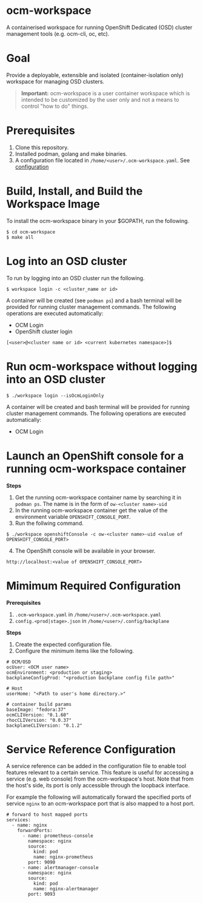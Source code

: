 # ocm-workspace
A containerised workspace for running OpenShift Dedicated (OSD) cluster management tools (e.g. ocm-cli, oc, etc).

# Goal
Provide a deployable, extensible and isolated (container-isolation only) workspace for managing OSD clusters.

> **Important:** ocm-workspace is a user container workspace which is intended to be customized by the user only and not a means to control "how to do" things.

# Prerequisites
1. Clone this repository.
2. Installed podman, golang and make binaries.
3. A configuration file located in `/home/<user>/.ocm-workspace.yaml`. See [configuration](#configuration)


# Build, Install, and Build the Workspace Image
To install the ocm-workspace binary in your $GOPATH, run the following.

```
$ cd ocm-workspace
$ make all
```

# Log into an OSD cluster
To run by logging into an OSD cluster run the following.

```
$ workspace login -c <cluster_name or id>
```

A container will be created (see `podman ps`) and a bash terminal will be provided for running cluster management commands. The following operations are executed automatically:

- OCM Login
- OpenShift cluster login

```
[<user>@<cluster name or id> <current kubernetes namespace>]$
```

# Run ocm-workspace without logging into an OSD cluster
```
$ ./workspace login --isOcmLoginOnly
```

A container will be created and bash terminal will be provided for running cluster management commands. The following operations are executed automatically:
- OCM Login

# Launch an OpenShift console for a running ocm-workspace container
**Steps**
1. Get the running ocm-workspace container name by searching it in `podman ps`. The name is in the form of `ow-<cluster name>-uid`
2. In the running ocm-workspace container get the value of the environment variable `OPENSHIFT_CONSOLE_PORT`.
3. Run the follwing command.

```
$ ./workspace openshiftConsole -c ow-<cluster name>-uid <value of OPENSHIFT_CONSOLE_PORT>
```
4. The OpenShift console will be available in your browser.

```
http://localhost:<value of OPENSHIFT_CONSOLE_PORT>
```


# Mimimum Required Configuration
**Prerequisites**
1. `.ocm-workspace.yaml` in `/home/<user>/.ocm-workspace.yaml`
2. `config.<prod|stage>.json` in `/home/<user>/.config/backplane`


**Steps**
1. Create the expected configuration file.
2. Configure the minimum items like the following.

```
# OCM/OSD
ocUser: <OCM user name>
ocmEnvironment: <production or staging>
backplaneConfigProd: "<production backplane config file path>"

# Host
userHome: "<Path to user's home directory.>"

# container build params
baseImage: "fedora:37"
ocmCLIVersion: "0.1.60"
rhocCLIVersion: "0.0.37"
backplaneCLIVersion: "0.1.2"
```

# Service Reference Configuration
A service reference can be added in the configuration file to enable tool features relevant to a certain service. This feature is useful for accessing a service (e.g. web console) from the ocm-workspace's host. Note that from the host's side, its port is only accessible through the loopback interface.

For example the following will automatically forward the specified ports of service `nginx` to an ocm-workspace port that is also mapped to a host port.

```
# forward to host mapped ports
services:
  - name: nginx
    forwardPorts:
      - name: prometheus-console
        namespace: nginx
        source:
          kind: pod
          name: nginx-prometheus
        port: 9090
      - name: alertmanager-console
        namespace: nginx
        source:
          kind: pod
          name: nginx-alertmanager
        port: 9093
```
